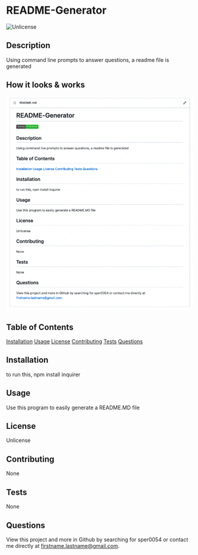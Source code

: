 
  # README-Generator

  
![Unlicense](http://img.shields.io/badge/license-Unlicense-brightgreen.svg)

  ## Description
  Using command line prompts to answer questions, a readme file is generated
  
  ## How it looks & works
![README-ScreenShot](https://github.com/sper0054/README-Generator/blob/main/Screen%20Shot%202022-01-28%20at%205.18.32%20PM.png)

  ## Table of Contents

  [Installation](#installation)
  [Usage](#usage)
  [License](#license)
  [Contributing](#contributing)
  [Tests](#tests)
  [Questions](#questions)

  ## Installation <a name="installation"></a>
  to run this, npm install inquirer

  ## Usage <a name="usage"></a>
  Use this program to easily generate a README.MD file

  ## License <a name="license"></a>
  Unlicense

  ## Contributing <a name="contributing"></a>
  None

  ## Tests <a name="tests"></a>
  None

  ## Questions <a name="questions"></a>
  View this project and more in Github by searching for sper0054 or contact me directly at firstname.lastname@gmail.com.
